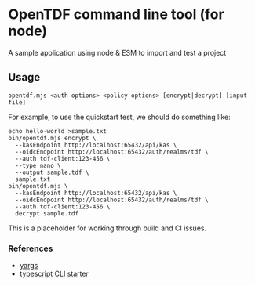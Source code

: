 # OpenTDF command line tool (for node)

A sample application using node & ESM to import and test a project

## Usage

```
opentdf.mjs <auth options> <policy options> [encrypt|decrypt] [input file]
```

For example, to use the quickstart test, we should do something like:

```
echo hello-world >sample.txt
bin/opentdf.mjs encrypt \
  --kasEndpoint http://localhost:65432/api/kas \
  --oidcEndpoint http://localhost:65432/auth/realms/tdf \
  --auth tdf-client:123-456 \
  --type nano \
  --output sample.tdf \
  sample.txt
bin/opentdf.mjs \
  --kasEndpoint http://localhost:65432/api/kas \
  --oidcEndpoint http://localhost:65432/auth/realms/tdf \
  --auth tdf-client:123-456 \
  decrypt sample.tdf
```

This is a placeholder for working through build and CI issues.

### References

- [yargs](http://yargs.js.org)
- [typescript CLI starter](https://github.com/khalidx/typescript-cli-starter)

